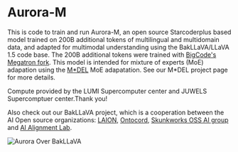 #  Aurora-M

This is code to train and run Aurora-M, an open source Starcoderplus based model trained on 200B additional tokens of multilingual and multidomain data, and adapted for multimodal understanding using the BakLLaVA/LLaVA 1.5 code base. The 200B additional tokens were trained with [BigCode's Megatron fork](https://github.com/bigcode-project/Megatron-LM). This model is intended for mixture of experts (MoE) adapation using the [M*DEL](https://huggingface.co/Multi-Domain-Expert-Learning) MoE adapatation. See our M*DEL project page for more details. 

Compute provided by the LUMI Supercomputer center and JUWELS Supercomptuer center.Thank you!

Also check out our BakLLaVA project, which is a cooperation between the AI Open source organizations: [LAION](https://laion.ai), [Ontocord](https://ontocord.ai), [Skunkworks OSS AI group](https://huggingface.co/SkunkworksAI) and [AI Alignment Lab](https://github.com/Alignment-Lab-AI).

![Aurora Over BakLLaVA](https://github.com/ontocord/aurora-m/blob/main/Aurora_over_bakllava.png?raw=true)

